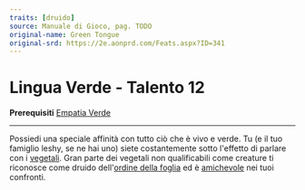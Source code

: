 ```yaml
---
traits: [druido]
source: Manuale di Gioco, pag. TODO
original-name: Green Tongue
original-srd: https://2e.aonprd.com/Feats.aspx?ID=341
---
```


# Lingua Verde - Talento 12

**Prerequisiti** [Empatia Verde](/classi/druido/talenti/empatia-verde)

---

Possiedi una speciale affinità con tutto ciò che è vivo e verde. Tu (e il tuo
famiglio leshy, se ne hai uno) siete costantemente sotto l'effetto di parlare
con i [vegetali](/tratti/vegetale). Gran parte dei vegetali non qualificabili
come creature ti riconosce come druido
dell'[ordine della foglia](/classi/druido/ordini/foglia) ed è
[amichevole](/condizioni/amichevole) nei tuoi confronti.
